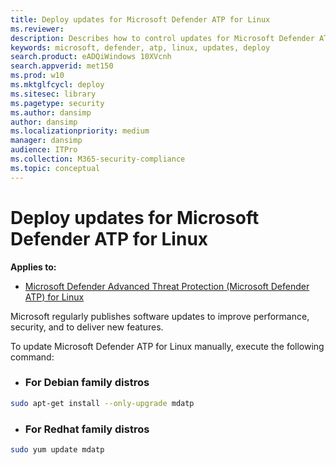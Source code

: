 ```yaml
---
title: Deploy updates for Microsoft Defender ATP for Linux
ms.reviewer: 
description: Describes how to control updates for Microsoft Defender ATP for Linux in enterprise environments.
keywords: microsoft, defender, atp, linux, updates, deploy
search.product: eADQiWindows 10XVcnh
search.appverid: met150
ms.prod: w10
ms.mktglfcycl: deploy
ms.sitesec: library
ms.pagetype: security
ms.author: dansimp
author: dansimp
ms.localizationpriority: medium
manager: dansimp
audience: ITPro
ms.collection: M365-security-compliance 
ms.topic: conceptual
---
```


# Deploy updates for Microsoft Defender ATP for Linux

**Applies to:**

- [Microsoft Defender Advanced Threat Protection (Microsoft Defender ATP) for Linux](microsoft-defender-atp-linux.md)

Microsoft regularly publishes software updates to improve performance, security, and to deliver new features.

To update Microsoft Defender ATP for Linux manually, execute the following command:

- ### For Debian family distros

```bash
sudo apt-get install --only-upgrade mdatp
```

- ### For Redhat family distros

```bash
sudo yum update mdatp
```
